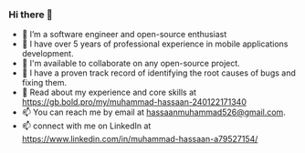 ### Hi there 👋

- 🔭 I’m a software engineer and open-source enthusiast
- 🌱 I have over 5 years of professional experience in mobile applications development.
- 👯 I'm available to collaborate on any open-source project.
- 🤔 I have a proven track record of identifying the root causes of bugs and fixing them.
- 💬 Read about my experience and core skills at https://gb.bold.pro/my/muhammad-hassaan-240122171340
- 📫 You can reach me by email at hassaanmuhammad526@gmail.com.
- 📫 connect with me on LinkedIn at https://www.linkedin.com/in/muhammad-hassaan-a79527154/
